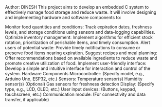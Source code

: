 Author: DINESH 
This project aims to develop an embedded C system to effectively manage food storage and reduce waste. It will involve designing and implementing hardware and software components to:

Monitor food quantities and conditions: Track expiration dates, freshness levels, and storage conditions using sensors and data-logging capabilities.
Optimize inventory management: Implement algorithms for efficient stock rotation, prioritization of perishable items, and timely consumption.
Alert users of potential waste: Provide timely notifications to consume or preserve food items nearing expiration.
Suggest recipes and meal planning: Offer recommendations based on available ingredients to reduce waste and promote creative utilization of food.
Implement user-friendly interface: Develop a simple and intuitive interface for interaction and control of the system.
Hardware Components
Microcontroller: (Specify model, e.g., Arduino Uno, ESP32, etc.)
Sensors:
Temperature sensor(s)
Humidity sensor(s)
(Optional) Gas sensors for freshness detection
Display: (Specify type, e.g., LCD, OLED, etc.)
User input devices: (Buttons, keypad, touchscreen, etc.)
Communication module: (For connectivity and data transfer, if applicable)
